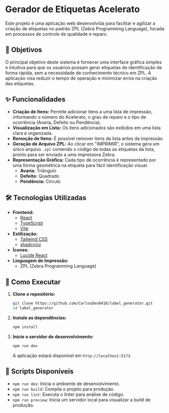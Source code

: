 # Gerador de Etiquetas Acelerato

Este projeto é uma aplicação web desenvolvida para facilitar e agilizar a criação de etiquetas no padrão ZPL (Zebra Programming Language), focada em processos de controle de qualidade e reparo.

## 🎯 Objetivos

O principal objetivo deste sistema é fornecer uma interface gráfica simples e intuitiva para que os usuários possam gerar etiquetas de identificação de forma rápida, sem a necessidade de conhecimento técnico em ZPL. A aplicação visa reduzir o tempo de operação e minimizar erros na criação das etiquetas.

## ✨ Funcionalidades

- **Criação de Itens:** Permite adicionar itens a uma lista de impressão, informando o número do Acelerato, o grau de reparo e o tipo de ocorrência (Avaria, Defeito ou Pendência).
- **Visualização em Lista:** Os itens adicionados são exibidos em uma lista clara e organizada.
- **Remoção de Itens:** É possível remover itens da lista antes da impressão.
- **Geração de Arquivo ZPL:** Ao clicar em "IMPRIMIR", o sistema gera um único arquivo `.zpl` contendo o código de todas as etiquetas da lista, pronto para ser enviado a uma impressora Zebra.
- **Representação Gráfica:** Cada tipo de ocorrência é representado por uma forma geométrica na etiqueta para fácil identificação visual:
    - **Avaria:** Triângulo
    - **Defeito:** Quadrado
    - **Pendência:** Círculo

## 🛠️ Tecnologias Utilizadas

- **Frontend:**
    - [React](https://react.dev/)
    - [TypeScript](https://www.typescriptlang.org/)
    - [Vite](https://vitejs.dev/)
- **Estilização:**
    - [Tailwind CSS](https://tailwindcss.com/)
    - [shadcn/ui](https://ui.shadcn.com/)
- **Ícones:**
    - [Lucide React](https://lucide.dev/)
- **Linguagem de Impressão:**
    - ZPL (Zebra Programming Language)

## 🚀 Como Executar

1.  **Clone o repositório:**
    ```bash
    git clone https://github.com/CarlosDev0410/label_generator.git
    cd label_generator
    ```

2.  **Instale as dependências:**
    ```bash
    npm install
    ```

3.  **Inicie o servidor de desenvolvimento:**
    ```bash
    npm run dev
    ```

    A aplicação estará disponível em `http://localhost:5173`.

## 📜 Scripts Disponíveis

- `npm run dev`: Inicia o ambiente de desenvolvimento.
- `npm run build`: Compila o projeto para produção.
- `npm run lint`: Executa o linter para análise de código.
- `npm run preview`: Inicia um servidor local para visualizar a build de produção.